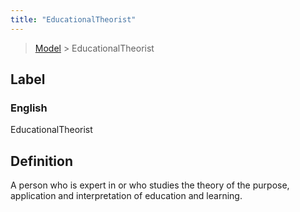 ```yaml
---
title: "EducationalTheorist"
---
```


> [Model](../../) > EducationalTheorist

## Label

### English
EducationalTheorist


## Definition
A person who is expert in or who studies the theory of the purpose, application and interpretation of education and learning. 


    
